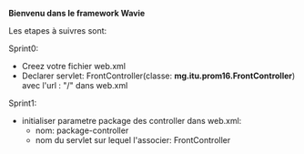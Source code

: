 **Bienvenu dans le framework Wavie**

Les etapes à suivres sont:

Sprint0:
- Creez votre fichier web.xml
- Declarer servlet: FrontController(classe: **mg.itu.prom16.FrontController**) avec l'url : "/" dans web.xml

Sprint1:
- initialiser parametre package des controller dans web.xml:
    - nom: package-controller
    - nom du servlet sur lequel l'associer: FrontController
